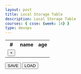 ```yaml
---
layout: post
title: Local Storage Table
description: Local Storage Table
courses: { csse: {week: 14} }
type: devops
---
```

<div>
  <table>
      <tr id="pasteAfter">
        <th>#</th>
          <th>name</th>
          <th>age</th>
      </tr>
      <tr>
        <td><button id="incrementRow">+</button></td>
      </tr>
  </table>
  <button id="save">SAVE</button>
  <button id="load">LOAD</button>
  <p id="storageCheck"></p>
  </div>
  
  <script>
  var count = 0;
  var storageC;
  var pasteAfter = document.getElementById("pasteAfter");
  var incrementRow = document.getElementById("incrementRow");
  var storageExists = document.getElementById("storageCheck");
  var saveButton = document.getElementById("save");
  var loadButton = document.getElementById("load");
  
  var key = "myKeyValue";
  
  var rows=[];
  function addRow(v1,v2){
      var current = count.toFixed(0); //copy the current count for the current row
      rows.push([]);
  
      var row = document.createElement("tr"); //create a row
  
      var td1 = document.createElement("td");
      td1.innerText = String(count);
      row.append(td1);
      
      var td2 = document.createElement("td");
      var input1 = document.createElement("input");
      input1.type = "text";
      input1.value = v1?v1:"";
      rows[count].push(input1.value);
      input1.addEventListener("focusout",()=>{rows[current][0]=input1.value}); //listen for updates to inputfeild
      td2.append(input1);
      row.append(td2);
      
      var td3 = document.createElement("td");
      var input2 = document.createElement("input");
      input2.type = "number";
      input2.value = v2?v2:0;
      rows[count].push(input2.value);
      input2.addEventListener("focusout",()=>{rows[current][1]=input2.value});//listen for updates to inputfeild
      td3.append(input2);
      row.append(td3);
      
      pasteAfter.insertAdjacentElement("afterend",row); //paste row into table
  
      count += 1; //increment count
  }
  
  ///// not my code, but checks if browser has localstorage
  function storageAvailable(type) {
    let storage;
    try {
      storage = window[type];
      const x = "__storage_test__";
      storage.setItem(x, x);
      storage.removeItem(x);
      return true;
    } catch (e) {
      return (
        e instanceof DOMException &&
        // everything except Firefox
        (e.code === 22 ||
          // Firefox
          e.code === 1014 ||
          // test name field too, because code might not be present
          // everything except Firefox
          e.name === "QuotaExceededError" ||
          // Firefox
          e.name === "NS_ERROR_DOM_QUOTA_REACHED") &&
        // acknowledge QuotaExceededError only if there's something already stored
        storage &&
        storage.length !== 0
      );
    }
  }
  if (storageAvailable("localStorage")) {
      storageExists.innerText = "Local Storage Available";
      storageC = true;
    // Yippee! We can use localStorage awesomeness
  } else {
      storageC = false;
      storageExists.innerText = "Local Storage Not Available";
    // Too bad, no localStorage for us
  }
  
  function load(){
      if (!storageC){
          console.log("cannot access local storage");
          return;
      }
      var list = window.localStorage.getItem(key);
      if (list){
          var array1 = list.split(","); //data is saved as a string, convert to array
          for(let i = 0;i<array1.length;i+=2){
              addRow(array1[i],array1[i+1]);
          }
      }
      else {
          console.log("data may not exist");
      }
  }
  
  function save(){
      console.log(rows);
      if (!storageC){
          console.log("cannot access local storage");
          return;
      }
      window.localStorage.clear(); //clear existing data
  
      //replace data
      window.localStorage.setItem(key,rows); //data is converted to string automatically
  }
  //listen for button presses
  incrementRow.addEventListener("click",()=>{addRow()});
  saveButton.addEventListener("click",save);
  loadButton.addEventListener("click",load);
  </script>